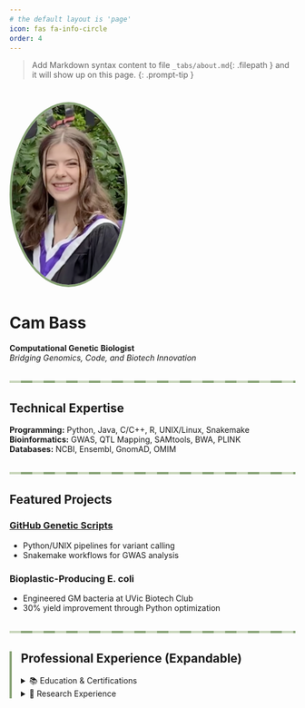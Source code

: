 ```yaml
---
# the default layout is 'page'
icon: fas fa-info-circle
order: 4
---
```


> Add Markdown syntax content to file `_tabs/about.md`{: .filepath } and it will show up on this page.
{: .prompt-tip }


<style>
    :root {
        --sage: #88A376;
        --sage-light: #C8D5BB;
        --dark: #2F4F4F;
    }
    .divider {
        height: 4px;
        background: repeating-linear-gradient(90deg, 
            var(--sage-light) 0px, var(--sage-light) 20px,
            var(--sage) 20px, var(--sage) 40px);
        margin: 2rem 0;
    }
    .cv-section {
        border-left: 4px solid var(--sage);
        padding-left: 1rem;
        margin: 2rem 0;
    }
</style>

# <img src="images/profile.jpg" alt="Cam Bass" style="width:200px;border-radius:50%;border:4px solid #88A376;">

# Cam Bass  
**Computational Genetic Biologist**  
*Bridging Genomics, Code, and Biotech Innovation*

<div class="divider"></div>

## Technical Expertise
**Programming:** Python, Java, C/C++, R, UNIX/Linux, Snakemake  
**Bioinformatics:** GWAS, QTL Mapping, SAMtools, BWA, PLINK  
**Databases:** NCBI, Ensembl, GnomAD, OMIM  

<div class="divider"></div>

## Featured Projects
### [GitHub Genetic Scripts](https://github.com/camrynbass/genetics_project)
- Python/UNIX pipelines for variant calling
- Snakemake workflows for GWAS analysis

### Bioplastic-Producing E. coli
- Engineered GM bacteria at UVic Biotech Club
- 30% yield improvement through Python optimization

<div class="divider"></div>

<div class="cv-section" markdown="1">

## Professional Experience (Expandable)
<details>
<summary>📚 Education & Certifications</summary>

- **University of Victoria**  
  B.Sc. Biology Co-op, Software Development Minor  
  *Expected Graduation: May 2025*

- **Certifications**  
  Lifeguarding (Lifesaving Society BC), WHMIS, First Aid/CPR
</details>

<details>
<summary>🔬 Research Experience</summary>

- **UVic Biotech Club**  
  Developed bioplastic-generating E. coli (Python bioreactor optimization)
  
- **Dr. Ehlting's Lab**  
  Fungal pathogen isolation for Swiss needle cast mitigation
</details>

</div>
